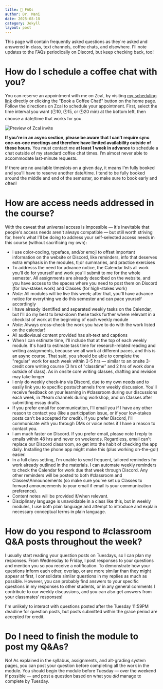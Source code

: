 ```yaml
---
title: 🙋 FAQs
author: Dr. Mani
date: 2025-08-18
category: Jekyll
layout: post
---
```


This page will contain frequently asked questions as they're asked and answered in class, text channels, coffee chats, and elsewhere. I'll note updates to the FAQs periodically on Discord, but keep checking back, too!

# How do I schedule a coffee chat with you?

You can reserve an appointment with me on Zcal, by visiting [my scheduling link](https://zcal.co/drmani/coffee-chat) directly or clicking the "Book a Coffee Chat!" button on the home page. Follow the directions on Zcal to schedule your appointment. First, select the time interval you want (🕛10, 🕐15, or 🕑20 min) at the bottom left, then choose a date/time that works for you.

<img src="http://visforvali.github.io/ws297y/assets/images/zcal.png" alt="Preview of Zcal invite">

**If you're in an async section, please be aware that I can't require sync one-on-one meetings and therefore have limited availability outside of these hours.** You must contact me **at least 1 week in advance** to schedule a chat outside of my standard coffee chat times. I’m almost never able to accommodate last-minute requests.

If there are no available timeslots on a given day, it means I'm fully booked and you'll have to reserve another date/time. I tend to be fully booked around the middle and end of the semester, so make sure to book early and often!

# How are access needs addressed in the course?

With the caveat that universal access is impossible &mdash; it's inevitable that people's access needs aren't always compatible &mdash; but still worth striving for, here's what I'll be doing to address your self-selected access needs in this course (without sacrificing my own):

- I use color-coding, typeface, and/or emoji to offset important information on the website or Discord, like reminders, info that deserves extra emphasis in the modules, tl;dr summaries, and practice exercises
- To addresss the need for advance notice, the Calendar lists all work you'll do for yourself and work you'll submit to me for the whole semester. All assignments are already described on the website, and you have access to the spaces where you need to post them on Discord (for low-stakes work) and Classes (for high-stakes work)
 - *Note*: All modules will be live this week; after that, you'll have advance notice for everything we do this semester and can pace yourself accordingly
- I have already identified and separated weekly tasks on the Calendar, but I'll do my best to breakdown these tasks further where relevant in a checklist of work at the beginning of each weekly module
 - *Note*: Always cross-check the work you have to do with the work listed on the calendar!
- All audiovisual content provided has alt-text and captions
- When I can estimate time, I'll include that at the top of each weekly module. It's hard to estimate task time for research-related reading and writing assignments, because we all work at different paces, and this is an async course. That said, you should be able to complete the "regular" work for each week within 3-5 hrs &mdash; similar to an onsite 3-credit core writing course (3 hrs of "classtime" and 2 hrs of work done outside of class). As in onsite core writing classes, drafting and revision may take longer
- I only do weekly check-ins via Discord, due to my own needs and to easily link you to specific posts/channels from weekly discussion. You'll receive feedback on your learning in #classroom during our discussions each week, in #team channels during workshop, and on Classes after submitting essay drafts.
 - If you prefer email for communication, I'll email you if I have any other reason to contact you (like a participation issue, or if your low-stakes posts can't be accepted for credit). If you prefer Discord, I'll communicate with you through DMs or voice notes if I have a reason to contact you.
 - I am much faster on Discord. If you prefer email, please note I reply to emails within 48 hrs and never on weekends. Regardless, email can't replace our Discord classroom, so get into the habit of checking the app daily. Installing the phone app might make this (plus working on-the-go!) easier.
- In a full class setting, I'm unable to send frequent, tailored reminders for work already outlined in the materials. I can automate weekly reminders to check the Calendar for work due that week through Discord. Any other reminders will be posted to both #classroom and Classes\Announcements (so make sure you've set up Classes to forward announcements to your email if email is your communication preference). 
- Content notes will be provided if/when relevant.
- Disciplinary language is unavoidable in a class like this, but in weekly modules, I use both plain language and attempt to introduce and explain necessary conceptual terms in plain language. 

# How do you respond to #classroom Q&A posts throughout the week?

I usually start reading your question posts on Tuesdays, so I can plan my responses. From Wednesday to Friday, I post responses to your questions and mention you so you receive a notification. To demonstrate how your questions inform each other, overlap, or are more similar than they might appear at first, I consolidate similar questions in my replies as much as possible. However, you can probably find answers to your specific questions in my responses to other students, or in any general comments I contribute to our weekly discussions, and you can also get answers from your classmates' responses!

I'm unlikely to interact with questions posted after the Tuesday 11:59PM deadline for question posts, but posts submitted within the grace period are accepted for credit.

# Do I need to finish the module to post my Q&As?

No! As explained in the syllabus, assignments, and alt-grading system pages, you can post your question before completing all the work in the module. You should begin the module before Tuesday &mdash; over the weekend if possible &mdash; and post a question based on what you *did* manage to complete by Tuesday.